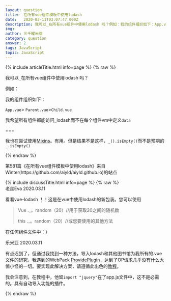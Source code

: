 ```yaml
---
layout: question
title:  在所有vue组件模板中使用lodash
date:   2020-03-11T03:07:47.000Z
description: 我可以_在所有vue组件中使用lodash 吗？例如：我的组件组织如下：App.vue> Parent.vue>Child.vue我希望所...
img: 
author: 三千曜米亚
category: question
answer: 2
tags: JavaScript
topic: JavaScript
---
```

<div class="article-root">
  <div class="article">
    {% include articleTitle.html info=page %}
    {% raw %}
    <div class="article-content"><p><font style="vertical-align: inherit;"><font style="vertical-align: inherit;">我可以</font></font><code>_</code><font style="vertical-align: inherit;"><font style="vertical-align: inherit;">在所有vue组件中</font><font style="vertical-align: inherit;">使用lodash </font><font style="vertical-align: inherit;">吗？</font></font></p>

<p><font style="vertical-align: inherit;"><font style="vertical-align: inherit;">例如：</font></font></p>

<p><font style="vertical-align: inherit;"><font style="vertical-align: inherit;">我的组件组织如下：</font></font></p>

<p><code>App.vue</code><font style="vertical-align: inherit;"><font style="vertical-align: inherit;">&gt; </font></font><code>Parent.vue</code><font style="vertical-align: inherit;"><font style="vertical-align: inherit;">&gt;</font></font><code>Child.vue</code></p>

<p><font style="vertical-align: inherit;"><font style="vertical-align: inherit;">我希望所有组件都能访问</font></font><code>_</code><font style="vertical-align: inherit;"><font style="vertical-align: inherit;">lodash而不在每个组件vm中定义</font></font><code>data</code></p>

<p><font style="vertical-align: inherit;"><font style="vertical-align: inherit;">===</font></font></p>

<p><font style="vertical-align: inherit;"><font style="vertical-align: inherit;">我也在尝试使用</font></font><a href="https://vuejs.org/guide/mixins.html" rel="nofollow noreferrer"><font style="vertical-align: inherit;"><font style="vertical-align: inherit;">Mixins</font></font></a><font style="vertical-align: inherit;"><font style="vertical-align: inherit;">。</font><font style="vertical-align: inherit;">有用。</font><font style="vertical-align: inherit;">但是结果不是这样，</font></font><code>_().isEmpty()</code><font style="vertical-align: inherit;"><font style="vertical-align: inherit;">而</font><font style="vertical-align: inherit;">不是预期</font><font style="vertical-align: inherit;">的</font></font><code>_.isEmpty()</code></p></div>
    {% endraw %}
  </div>
  <p class="winter_mark">第581篇《在所有vue组件模板中使用lodash》来自Winter(https://github.com/aiyld/aiyld.github.io)的站点</p>
  <div class="discuss-wrapper">
    {% include discussTitle.html info=page %}
    {% raw %}
    <div class="discuss-list">
    <div class="discuss-item">
        <div class="discuss-parent">
          <div class="discuss-meta">
            <span class="discuss-user">老丝Eva</span>
            <span class="discuss-time">2020.03.11</span>
          </div>
          <div class="discuss-comment"><p><font style="vertical-align: inherit;"><font style="vertical-align: inherit;">看看vue-lodash ！！</font><font style="vertical-align: inherit;">这是在vue中使用lodash的新包装。</font><font style="vertical-align: inherit;">您可以使用</font></font></p>

<blockquote>
  <p><font style="vertical-align: inherit;"><font style="vertical-align: inherit;">Vue ._。random（20）//用于获取20之间的随机数</font></font></p>
  
  <p><font style="vertical-align: inherit;"><font style="vertical-align: inherit;">this ._。random（20）//或您要使用的其他方法</font></font></p>
</blockquote>

<p><font style="vertical-align: inherit;"><font style="vertical-align: inherit;">在任何组件文件中：）</font></font></p></div>
        </div></div><div class="discuss-item">
        <div class="discuss-parent">
          <div class="discuss-meta">
            <span class="discuss-user">乐米亚</span>
            <span class="discuss-time">2020.03.11</span>
          </div>
          <div class="discuss-comment"><p><font style="vertical-align: inherit;"><font style="vertical-align: inherit;">有点迟到了，但通过我找到一种方法，导入lodash和其他图书馆为我所有的.vue文件的研究，我遇到的WebPack </font></font><a href="https://webpack.js.org/plugins/provide-plugin/" rel="nofollow noreferrer"><font style="vertical-align: inherit;"><font style="vertical-align: inherit;">ProvidePlugin</font></font></a><font style="vertical-align: inherit;"><font style="vertical-align: inherit;">，达到了OP请求几乎没有什么大惊小怪的一切。</font><font style="vertical-align: inherit;">要实现此解决方案，请遵循此出色的</font></font><a href="https://www.youtube.com/watch?v=IYuh8hIyvfE" rel="nofollow noreferrer"><font style="vertical-align: inherit;"><font style="vertical-align: inherit;">教程</font></font></a><font style="vertical-align: inherit;"><font style="vertical-align: inherit;">。</font></font></p>

<p><font style="vertical-align: inherit;"><font style="vertical-align: inherit;">我会注意到，在教程中，他留</font></font><code>import "jquery"</code><font style="vertical-align: inherit;"><font style="vertical-align: inherit;">在了app.js文件中，这不是必需的。</font><font style="vertical-align: inherit;">具有自动导入功能的插件。</font></font></p></div>
        </div></div>
    </div>
    {% endraw %}
  </div>
<div>
